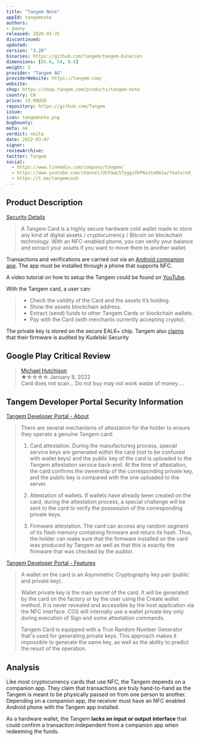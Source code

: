 ```yaml
---
title: "Tangem Note"
appId: tangemnote
authors:
- danny
released: 2020-03-25
discontinued: 
updated: 
version: "3.28"
binaries: https://github.com/tangem/tangem-binaries
dimensions: [85.6, 54, 0.6]
weight: 3
provider: "Tangem AG"
providerWebsite: https://tangem.com/
website: 
shop: https://shop.tangem.com/products/tangem-note
country: CH
price: 19.90USD
repository: https://github.com/Tangem
issue: 
icon: tangemnote.png
bugbounty: 
meta: ok
verdict: noita
date: 2022-03-07
signer: 
reviewArchive: 
twitter: Tangem
social: 
  - https://www.linkedin.com/company/tangem/
  - https://www.youtube.com/channel/UCFGwLS7yggzVkP6ozte0m1w/featured
  - https://t.me/tangemcash
---
```


## Product Description 

[Security Details](https://shop.tangem.com/pages/faq-security-and-technical-details)

> A Tangem Card is a highly secure hardware cold wallet made to store any kind of digital assets / cryptocurrency / Bitcoin on blockchain technology. With an NFC-enabled phone, you can verify your balance and extract your assets if you want to move them to another wallet.

Transactions and verifications are carried out via an [Android companion app](https://play.google.com/store/apps/details?id=com.tangem.wallet). The app must be installed through a phone that supports NFC.

A video tutorial on how to setup the Tangem could be found on [YouTube](https://www.youtube.com/watch?v=ST4jvcaE_UU).

With the Tangem card, a user can: 

> - Check the validity of the Card and the assets it’s holding. 
> - Show the assets blockchain address.
> - Extract (send) funds to other Tangem Cards or blockchain wallets.
> - Pay with the Card (with merchants currently accepting crypto).

The private key is stored on the secure EAL6+ chip. Tangem also [claims](https://shop.tangem.com/products/tangem-note) that their firmware is audited by Kudelski Security

## Google Play Critical Review

> [Michael Hutchison](https://play.google.com/store/apps/details?id=com.tangem.wallet&reviewId=gp%3AAOqpTOEHMRfPcUsYKavfG_1akaZOdSPMrGnBNFmWJxSr6SDHDckntTwlvw_oRE_6xuiekVV1dIXpCSQJhUVUzug)<br>
  ★☆☆☆☆ January 8, 2022 <br>
       Card does not scan... Do not buy may not work waste of money....
       
## Tangem Developer Portal Security Information

[Tangem Developer Portal - About](https://developers.tangem.com/about-tangem-card)

> There are several mechanisms of attestation for the holder to ensure they operate a genuine Tangem card: 
>
> 1. Card attestation. During the manufacturing process, special service keys are generated within the card (not to be confused with wallet keys) and the public key of the card is uploaded to the Tangem attestation service back-end. At the time of attestation, the card confirms the ownership of the corresponding private key, and the public key is compared with the one uploaded to the server. 
>
> 2. Attestation of wallets. If wallets have already been created on the card, during the attestation process, a special challenge will be sent to the card to verify the possession of the corresponding private keys. 
>
> 3. Firmware attestation. The card can access any random segment of its flash memory containing firmware and return its hash. Thus, the holder can make sure that the firmware installed on the card was produced by Tangem as well as that this is exactly the firmware that was checked by the auditor.  

[Tangem Developer Portal - Features](https://developers.tangem.com/features)

> A wallet on the card is an Asymmetric Cryptography key pair (public and private key). 
>
> Wallet private key is the main secret of the card. It will be generated by the card on the factory or by the user using the Create wallet method. It is never revealed and accessible by the host application via the NFC interface. COS will internally use a wallet private key only during execution of Sign and some attestation commands.
>
> Tangem Card is equipped with a True Random Number Generator that's used for generating private keys. This approach makes it impossible to generate the same key, as well as the ability to predict the result of the operation.


## Analysis 

Like most cryptocurrency cards that use NFC, the Tangem depends on a companion app. They claim that transactions are truly hand-to-hand as the Tangem is meant to be physically passed on from one person to another. Depending on a companion app, the receiver must have an NFC enabled Android phone with the Tangem app installed.

As a hardware wallet, the Tangem **lacks an input or output interface** that could confirm a transaction independent from a companion app when redeeming the funds. 
         
 